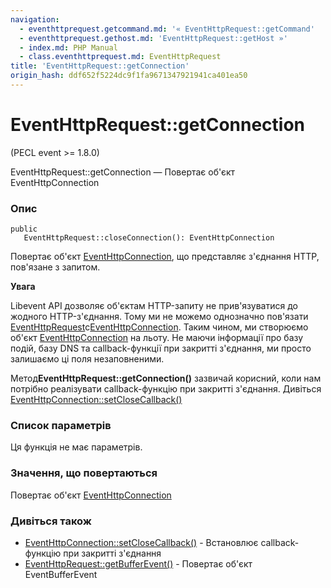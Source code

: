 ```yaml
---
navigation:
  - eventhttprequest.getcommand.md: '« EventHttpRequest::getCommand'
  - eventhttprequest.gethost.md: 'EventHttpRequest::getHost »'
  - index.md: PHP Manual
  - class.eventhttprequest.md: EventHttpRequest
title: 'EventHttpRequest::getConnection'
origin_hash: ddf652f5224dc9f1fa9671347921941ca401ea50
---
```

# EventHttpRequest::getConnection

(PECL event >= 1.8.0)

EventHttpRequest::getConnection — Повертає об'єкт EventHttpConnection

### Опис

```methodsynopsis
public
   EventHttpRequest::closeConnection(): EventHttpConnection
```

Повертає об'єкт [EventHttpConnection](class.eventhttpconnection.md), що представляє з'єднання HTTP, пов'язане з запитом.

**Увага**

Libevent API дозволяє об'єктам HTTP-запиту не прив'язуватися до жодного HTTP-з'єднання. Тому ми не можемо однозначно пов'язати [EventHttpRequest](class.eventhttprequest.md)с[EventHttpConnection](class.eventhttpconnection.md). Таким чином, ми створюємо об'єкт [EventHttpConnection](class.eventhttpconnection.md) на льоту. Не маючи інформації про базу подій, базу DNS та callback-функції при закритті з'єднання, ми просто залишаємо ці поля незаповненими.

Метод**EventHttpRequest::getConnection()** зазвичай корисний, коли нам потрібно реалізувати callback-функцію при закритті з'єднання. Дивіться [EventHttpConnection::setCloseCallback()](eventhttpconnection.setclosecallback.md)

### Список параметрів

Ця функція не має параметрів.

### Значення, що повертаються

Повертає об'єкт [EventHttpConnection](class.eventhttpconnection.md)

### Дивіться також

-   [EventHttpConnection::setCloseCallback()](eventhttpconnection.setclosecallback.md) \- Встановлює callback-функцію при закритті з'єднання
-   [EventHttpRequest::getBufferEvent()](eventhttprequest.getbufferevent.md) \- Повертає об'єкт EventBufferEvent

